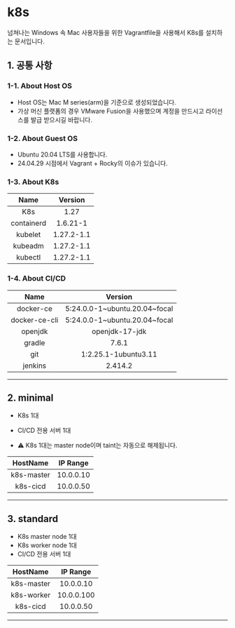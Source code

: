 # k8s

넘쳐나는 Windows 속 Mac 사용자들을 위한 Vagrantfile을 사용해서 K8s를 설치하는 문서입니다.

## 1. 공통 사항

### 1-1. About Host OS

- Host OS는 Mac M series(arm)을 기준으로 생성되었습니다.
- 가상 머신 플랫폼의 경우 VMware Fusion을 사용했으며 계정을 만드시고 라이선스를 발급 받으시길 바랍니다.

### 1-2. About Guest OS

- Ubuntu 20.04 LTS를 사용합니다.
- 24.04.29 시점에서 Vagrant + Rocky의 이슈가 있습니다.

### 1-3. About K8s

|Name|Version|
|:--:|:--:|
|K8s|1.27|
|containerd|1.6.21-1|
|kubelet|1.27.2-1.1|
|kubeadm|1.27.2-1.1|
|kubectl|1.27.2-1.1|

### 1-4. About CI/CD

|Name|Version|
|:--:|:--:|
|docker-ce|5:24.0.0-1~ubuntu.20.04~focal|
|docker-ce-cli|5:24.0.0-1~ubuntu.20.04~focal|
|openjdk|openjdk-17-jdk|
|gradle|7.6.1|
|git|1:2.25.1-1ubuntu3.11|
|jenkins|2.414.2|

---

## 2. minimal

- K8s 1대
- CI/CD 전용 서버 1대

- ⚠️ K8s 1대는 master node이며 taint는 자동으로 해제됩니다.

|HostName|IP Range|
|:--:|:--:|
|k8s-master|10.0.0.10|
|k8s-cicd|10.0.0.50|

---

## 3. standard

- K8s master node 1대
- K8s worker node 1대
- CI/CD 전용 서버 1대

|HostName|IP Range|
|:--:|:--:|
|k8s-master|10.0.0.10|
|k8s-worker|10.0.0.100|
|k8s-cicd|10.0.0.50|

---